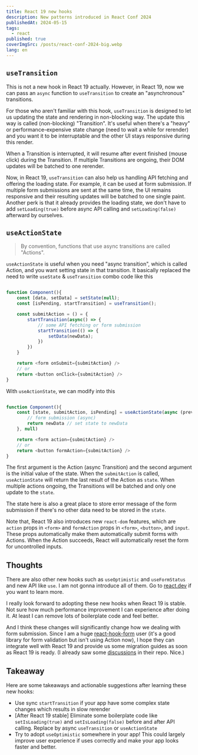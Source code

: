 ```yaml
---
title: React 19 new hooks
description: New patterns introduced in React Conf 2024
publishedAt: 2024-05-15
tags:
  - react
published: true
coverImgSrc: /posts/react-conf-2024-big.webp
lang: en
---
```

## `useTransition`

This is not a new hook in React 19 actually. However, in React 19, now we can pass an `async` function to `useTransition` to create an "asynchronous" transitions.

For those who aren't familiar with this hook, `useTransition` is designed to let us updating the state and rendering in non-blocking way. The update this way is called (non-blocking) "Transition". It's useful when there's a "heavy" or performance-expensive state change (need to wait a while for rerender) and you want it to be interruptable and the other UI stays responsive during this render.

When a Transition is interrupted, it will resume after event finished (mouse click) during the Transition. If multiple Transitions are ongoing, their DOM updates will be batched to one rerender.

Now, in React 19, `useTransition` can also help us handling API fetching and offering the loading state. For example, it can be used at form submission. If multiple form submissions are sent at the same time, the UI remains responsive and their resulting updates will be batched to one single paint. Another perk is that it already provides the loading state, we don't have to add `setLoading(true)` before async API calling and `setLoading(false)` afterward by ourselves.

## `useActionState`

> By convention, functions that use async transitions are called "Actions".

`useActionState` is useful when you need "async transition", which is called Action, and you want setting state in that transition. It basically replaced the need to write `useState` & `useTransition` combo code like this

```ts

function Component(){
	const [data, setData] = setState(null);
	const [isPending, startTransition] = useTransition();

	const submitAction = () = {
		startTransition(async() => {
			// some API fetching or form submission
			startTransition(() => {
				setData(newData);
			})
		})
	}

	return <form onSubmit={submitAction} />
	// or
	return <button onClick={submitAction} />
}
```

With `useActionState`, we can modify into this
```ts

function Component(){
	const [state, submitAction, isPending] = useActionState(async (prevState, formData) => {
		// form submission (async)
		return newData // set state to newData
	}, null)

	return <form action={submitAction} />
	// or
	return <button formAction={submitAction} />
}
```

The first argument is the Action (async Transition) and the second argument is the initial value of the state. When the `submitAction` is called, `useActionState` will return the last result of the Action as `state`. When multiple actions ongoing, the Transitions will be batched and only one update to the `state`.

The state here is also a great place to store error message of the form submission if there's no other data need to be stored in the `state`.

Note that, React 19 also introduces new `react-dom` features, which are `action` props in `<form>` and `formAction` props in `<form>`, `<button>`, and `input`. These props automatically make them automatically submit forms with Actions. When the Action succeeds, React will automatically reset the form for uncontrolled inputs.

## Thoughts

There are also other new hooks such as `useOptimistic` and `useFormStatus` and new API like `use`. I am not gonna introduce all of them. Go to [react.dev](https://react.dev/blog/2024/04/25/react-19) if you want to learn more.

I really look forward to adopting these new hooks when React 19 is stable. Not sure how much performance improvement I can experience after doing it. At least I can remove lots of boilerplate code and feel better.

And I think these changes will significantly change how we dealing with form submission. Since I am a huge [react-hook-form](https://react-hook-form.com/) user (it's a good library for form validation but isn't using Action now), I hope they can integrate well with React 19 and provide us some migration guides as soon as React 19 is ready. (I already saw some [discussions](https://github.com/orgs/react-hook-form/discussions/11832) in their repo. Nice.)

## Takeaway

Here are some takeaways and actionable suggestions after learning these new hooks:
- Use sync `startTransition` if your app have some complex state changes which results in slow rerender
- [After React 19 stable] Eliminate some boilerplate code like `setIsLoading(true)` and `setIsLoading(false)` before and after API calling. Replace by async `useTransition` or `useActionState`
- Try to adopt `useOptimistic` somewhere in your app! This could largely improve user experience if uses correctly and make your app looks faster and better.
